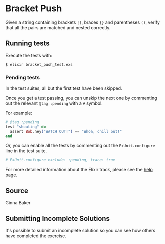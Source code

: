# Bracket Push

Given a string containing brackets `[]`, braces `{}` and parentheses `()`,
verify that all the pairs are matched and nested correctly.

## Running tests

Execute the tests with:

```bash
$ elixir bracket_push_test.exs
```

### Pending tests

In the test suites, all but the first test have been skipped.

Once you get a test passing, you can unskip the next one by
commenting out the relevant `@tag :pending` with a `#` symbol.

For example:

```elixir
# @tag :pending
test "shouting" do
  assert Bob.hey("WATCH OUT!") == "Whoa, chill out!"
end
```

Or, you can enable all the tests by commenting out the
`ExUnit.configure` line in the test suite.

```elixir
# ExUnit.configure exclude: :pending, trace: true
```

For more detailed information about the Elixir track, please
see the [help page](http://exercism.io/languages/elixir).

## Source

Ginna Baker

## Submitting Incomplete Solutions
It's possible to submit an incomplete solution so you can see how others have completed the exercise.
